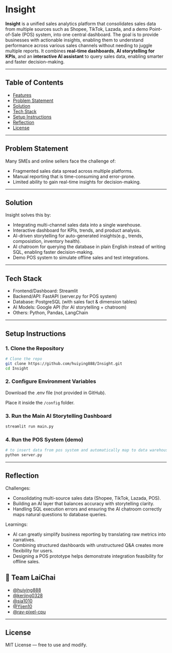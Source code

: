 # Insight 

**Insight** is a unified sales analytics platform that consolidates sales data from multiple sources such as Shopee, TikTok, Lazada, and a demo Point-of-Sale (POS) system, into one central dashboard.
The goal is to provide businesses with actionable insights, enabling them to understand performance across various sales channels without needing to juggle multiple reports. 
It combines **real-time dashboards**, **AI storytelling for KPIs**, and an **interactive AI assistant** to query sales data, enabling smarter and faster decision-making.

---
## Table of Contents

- [Features](#features)
- [Problem Statement](#problem-statemnt)
- [Solution](#solution)
- [Tech Stack](#tech-stack)
- [Setup Instructions](#setup-instructions)
- [Reflection](#reflection)
- [License](#license)

---
## Problem Statement
Many SMEs and online sellers face the challenge of:
- Fragmented sales data spread across multiple platforms.
- Manual reporting that is time-consuming and error-prone.
- Limited ability to gain real-time insights for decision-making.
  
---

## Solution
Insight solves this by:
- Integrating multi-channel sales data into a single warehouse.
- Interactive dashboard for KPIs, trends, and product analysis.
- AI-driven storytelling for auto-generated insights(e.g., trends, composistion, inventory health).
- AI chatroom for querying the database in plain English instead of writing SQL, enabling faster decision-making.
- Demo POS system to simulate offline sales and test integrations.


---

## Tech Stack
- Frontend/Dashboard: Streamlit
- Backend/API: FastAPI (server.py for POS system)
- Database: PostgreSQL (with sales fact & dimension tables)
- AI Models: Google API (for AI storytelling + chatroom)
- Others: Python, Pandas, LangChain

---

## Setup Instructions
### 1. Clone the Repository
```bash
# Clone the repo
git clone https://github.com/huiying888/Insight.git
cd Insight
```
### 2. Configure Environment Variables
Download the .env file (not provided in GitHub).

Place it inside the `/config` folder.

### 3. Run the Main AI Storytelling Dashboard 
```bash
streamlit run main.py
```
### 4. Run the POS System (demo)
```bash
# to insert data from pos system and automatically map to data warehouse
python server.py
```

---

## Reflection
Challenges:
- Consolidating multi-source sales data (Shopee, TikTok, Lazada, POS).
- Building an AI layer that balances accuracy with storytelling clarity.
- Handling SQL execution errors and ensuring the AI chatroom correctly maps natural questions to database queries.

Learnings:
- AI can greatly simplify business reporting by translating raw metrics into narratives.
- Combining structured dashboards with unstructured Q&A creates more flexibility for users.
- Designing a POS prototype helps demonstrate integration feasibility for offline sales.


## 👥 Team LaiChai

- [@huiying888](https://github.com/huiying888)
- [@kerjing0328](https://github.com/kerjing0328)
- [@sia1010](https://github.com/sia1010)
- [@Yijen10](https://github.com/Yijen10)
- [@rav-pixel-cpu](https://github.com/rav-pixel-cpu)

---

## License
MIT License — free to use and modify.
